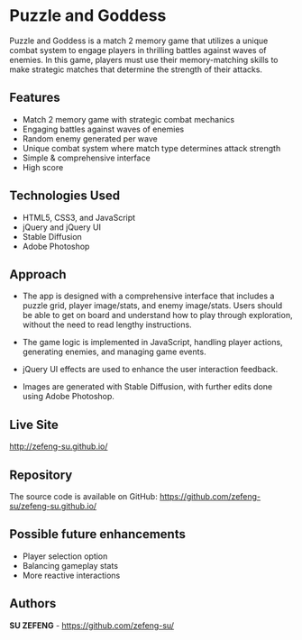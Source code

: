 # Puzzle and Goddess 

Puzzle and Goddess is a match 2 memory game that utilizes a unique combat system to engage players in thrilling battles against waves of enemies. In this game, players must use their memory-matching skills to make strategic matches that determine the strength of their attacks.

## Features

* Match 2 memory game with strategic combat mechanics
* Engaging battles against waves of enemies
* Random enemy generated per wave
* Unique combat system where match type determines attack strength
* Simple & comprehensive interface
* High score

## Technologies Used

* HTML5, CSS3, and JavaScript  
* jQuery and jQuery UI
* Stable Diffusion
* Adobe Photoshop

## Approach

* The app is designed with a comprehensive interface that includes a puzzle grid, player image/stats, and enemy image/stats. Users should be able to get on board and understand how to play through exploration, without the need to read lengthy instructions.

* The game logic is implemented in JavaScript, handling player actions, generating enemies, and managing game events.

* jQuery UI effects are used to enhance the user interaction feedback.

* Images are generated with Stable Diffusion, with further edits done using Adobe Photoshop.

## Live Site

<http://zefeng-su.github.io/>

## Repository

The source code is available on GitHub: <https://github.com/zefeng-su/zefeng-su.github.io/>

## Possible future enhancements

* Player selection option
* Balancing gameplay stats
* More reactive interactions

## Authors

**SU ZEFENG** - <https://github.com/zefeng-su/>


